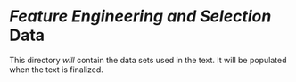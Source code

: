 # _Feature Engineering and Selection_ Data

This directory _will_ contain the data sets used in the text. It will be populated when the text is finalized. 
